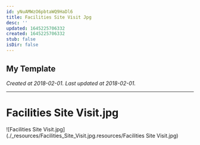 ```yaml
---
id: yNuAMWzO6pbtaWQ9HaDl6
title: Facilities Site Visit Jpg
desc: ''
updated: 1645225706332
created: 1645225706332
stub: false
isDir: false
---
```

My Template
---

_Created at 2018-02-01._
_Last updated at 2018-02-01._




---

# Facilities Site Visit.jpg


![Facilities Site Visit.jpg](./_resources/Facilities_Site_Visit.jpg.resources/Facilities Site Visit.jpg)

